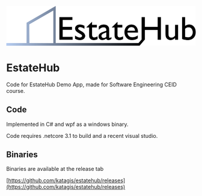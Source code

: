 ![Estatehub Logo](/images/logo_800.png)


# EstateHub

Code for EstateHub Demo App, made for Software Engineering CEID course.

## Code

Implemented in C# and wpf as a windows binary.

Code requires .netcore 3.1 to build and a recent visual studio.

## Binaries

Binaries are available at the release tab 

[https://github.com/katagis/estatehub/releases](https://github.com/katagis/estatehub/releases)


